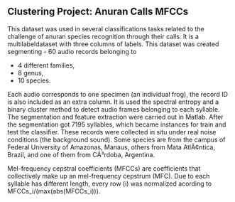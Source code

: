## Clustering Project: Anuran Calls MFCCs

This dataset was used in several classifications tasks related to the challenge of anuran species recognition through their calls. 
It is a multilabeldataset with three columns of labels. 
This dataset was created segmenting - 60 audio records belonging to 

- 4 different families, 
- 8 genus, 
- 10 species. 

Each audio corresponds to one specimen (an individual frog), the record ID is also included as an extra column. It is used the spectral entropy and a binary 
cluster method to detect audio frames belonging to each syllable. The segmentation and feature extraction were carried out in Matlab. After the segmentation 
got 7195 syllables, which became instances for train and test the classifier. These records were collected in situ under real noise conditions 
(the background sound). Some species are from the campus of Federal University of Amazonas, Manaus, others from Mata AtlÃ¢ntica, Brazil, and one of them from 
CÃ³rdoba, Argentina. 

Mel-frequency cepstral coefficients (MFCCs) are coefficients that collectively make up an mel-frequency cepstrum (MFC). Due to each syllable has different length, every row (i) was normalized acording to MFCCs_i/(max(abs(MFCCs_i))).

